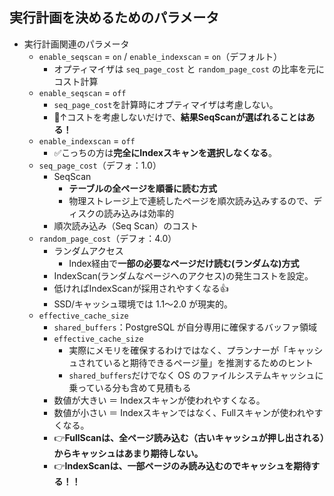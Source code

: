 ## 実行計画を決めるためのパラメータ
- 実行計画関連のパラメータ
  - `enable_seqscan` = `on` / `enable_indexscan` = `on`（デフォルト）
    - オプティマイザは `seq_page_cost` と `random_page_cost` の比率を元にコスト計算
  - `enable_seqscan` = `off`
    - `seq_page_cost`を計算時にオプティマイザは考慮しない。
    - 🔴↑コストを考慮しないだけで、**結果SeqScanが選ばれることはある！**
  - `enable_indexscan` = `off`
    - ✅こっちの方は**完全にIndexスキャンを選択しなくなる**。
  - `seq_page_cost`（デフォ：1.0）
    - SeqScan
      - **テーブルの全ページを順番に読む方式**
      - 物理ストレージ上で連続したページを順次読み込みするので、ディスクの読み込みは効率的
    - 順次読み込み（Seq Scan）のコスト
  - `random_page_cost`（デフォ：4.0）
    - ランダムアクセス
      - Index経由で**一部の必要なページだけ読む(ランダムな)方式**
    - IndexScan(ランダムなページへのアクセス)の発生コストを設定。
    - 低ければIndexScanが採用されやすくなる👍
    - SSD/キャッシュ環境では 1.1〜2.0 が現実的。
  - `effective_cache_size`
    - `shared_buffers`：PostgreSQL が自分専用に確保するバッファ領域
    - `effective_cache_size`
      - 実際にメモリを確保するわけではなく、プランナーが「キャッシュされていると期待できるページ量」を推測するためのヒント
      - `shared_buffers`だけでなく OS のファイルシステムキャッシュに乗っている分も含めて見積もる
    - 数値が大きい ＝ Indexスキャンが使われやすくなる。
    - 数値が小さい ＝ Indexスキャンではなく、Fullスキャンが使われやすくなる。
    - 👉**FullScanは、全ページ読み込む（古いキャッシュが押し出される）からキャッシュはあまり期待しない。**
    - 👉**IndexScanは、一部ページのみ読み込むのでキャッシュを期待する！！**
